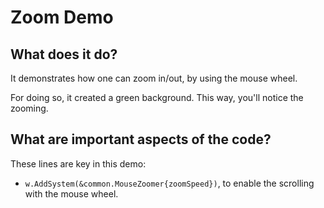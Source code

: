 # Zoom Demo

## What does it do?
It demonstrates how one can zoom in/out, by using the mouse wheel. 

For doing so, it created a green background. This way, you'll notice the zooming. 

## What are important aspects of the code?
These lines are key in this demo:

* `w.AddSystem(&common.MouseZoomer{zoomSpeed})`, to enable the scrolling with the mouse wheel. 
